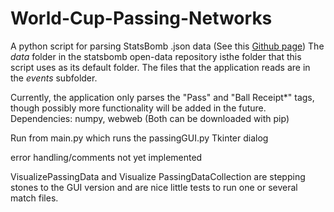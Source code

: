 # World-Cup-Passing-Networks
A python script for parsing StatsBomb .json data (See this [Github page](https://github.com/statsbomb/open-data)) The *data* folder in the statsbomb open-data repository isthe folder that this script uses as its default folder. The files that the application reads are in the *events* subfolder.

Currently, the application only parses the "Pass" and "Ball Receipt*" tags, though possibly more functionality will be added in the future.
Dependencies: numpy, webweb (Both can be downloaded with pip)

Run from main.py which runs the passingGUI.py Tkinter dialog

error handling/comments not yet implemented

VisualizePassingData and Visualize PassingDataCollection are stepping stones to the GUI version and are nice little tests to run one or several match files.
